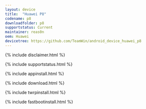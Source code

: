 ```yaml
---
layout: device
title:  "Huawei P8"
codename: p8
downloadfolder: p8
supportstatus: Current
maintainer: reas0n
oem: Huawei
devicetree: https://github.com/TeamWin/android_device_huawei_p8
---
```


{% include disclaimer.html %}

{% include supportstatus.html %}

{% include appinstall.html %}

{% include download.html %}

{% include twrpinstall.html %}

{% include fastbootinstall.html %}
